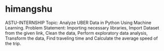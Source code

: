 # himangshu
ASTU-INTERNSHIP
Topic: Analyze UBER Data in Python Using Machine Learning. Problem Statement: Importing necessary libraries, Import Dataset from the given link, Clean the data, Perform exploratory data analysis, Transform the data, Find traveling time and Calculate the average speed of the trip.
